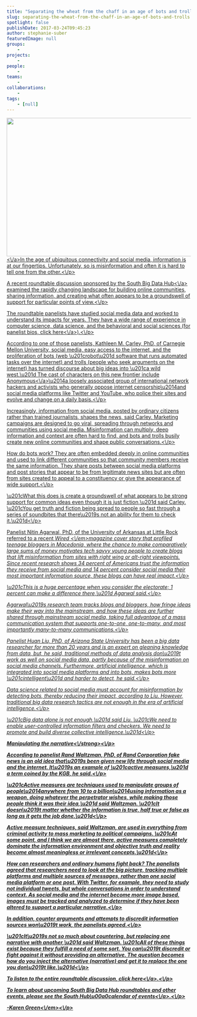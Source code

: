 ```yaml
---
title: "Separating the wheat from the chaff in an age of bots and trolls"
slug: separating-the-wheat-from-the-chaff-in-an-age-of-bots-and-trolls
spotlight: false
publishDate: 2017-03-24T09:45:23
author: stephanie-suber
featuredImage: null
groups:
    - 
projects:
    - 
people:
    - 
teams: 
    - 
collaborations:
    - 
tags:
    - [null]
---
```

<p><a href="http:\/\/renci.org\/wp-content\/uploads\/2017\/03\/bots-and-trolls2.jpg"  rel="lightbox[roadtrip]"><img class="aligncenter size-news-large wp-image-16240" src="http:\/\/renci.org\/wp-content\/uploads\/2017\/03\/bots-and-trolls2-640x378.jpg" alt="" width="640" height="378" srcset="https:\/\/renci.org\/wp-content\/uploads\/2017\/03\/bots-and-trolls2-640x378.jpg 640w, https:\/\/renci.org\/wp-content\/uploads\/2017\/03\/bots-and-trolls2-300x177.jpg 300w, https:\/\/renci.org\/wp-content\/uploads\/2017\/03\/bots-and-trolls2-768x454.jpg 768w, https:\/\/renci.org\/wp-content\/uploads\/2017\/03\/bots-and-trolls2.jpg 970w" sizes="(max-width: 640px) 100vw, 640px" \/><\/a>In the age of ubiquitous connectivity and social media, information is at our fingertips. Unfortunately, so is misinformation and often it is hard to tell one from the other.<\/p>
<p>A recent roundtable discussion sponsored by the<a href="https:\/\/wordpress.com\/stats\/day\/southbdhub.wordpress.com"> South Big Data Hub<\/a> examined the rapidly changing landscape for building online communities, sharing information, and creating what often appears to be a groundswell of support for particular points of view.<!--more--><\/p>
<p>The roundtable panelists have studied social media data and worked to understand its impacts for years. They have a wide range of experience in computer science, data science, and the behavioral and social sciences (for panelist bios, click <a href="https:\/\/southbdhub.wordpress.com\/anti-social-computing-bots-lies-and-the-new-information-environment\/">here<\/a>).<\/p>
<p>According to one of those panelists, Kathleen M. Carley, PhD, of Carnegie Mellon University, social media, easy access to the internet, and the proliferation of bots (web \u201crobot\u201d software that runs automated tasks over the internet) and trolls (people who seek arguments on the internet) has turned discourse about big ideas into \u201ca wild west.\u201d The cast of characters on this new frontier include <a href="http:\/\/anonofficial.com\/">Anonymous<\/a>\u2014a loosely associated group of international network hackers and activists who generally oppose internet censorship\u2014and social media platforms like Twitter and YouTube, who police their sites and evolve and change on a daily basis.<\/p>
<p>Increasingly, information from social media, posted by ordinary citizens rather than trained journalists, shapes the news, said Carley. Marketing campaigns are designed to go viral, spreading through networks and communities using social media. Misinformation can multiply, deep information and context are often hard to find, and bots and trolls busily create new online communities and shape public conversations.<\/p>
<p>How do bots work? They are often embedded deeply in online communities and used to link different communities so that community members receive the same information. They share posts between social media platforms and post stories that appear to be from legitimate news sites but are often from sites created to appeal to a constituency or give the appearance of wide support.<\/p>
<p>\u201cWhat this does is create a groundswell of what appears to be strong support for common ideas even though it is just fiction,\u201d said Carley. \u201cYou get truth and fiction being spread to people so fast through a series of soundbites that there\u2019s not an ability for them to check it.\u201d<\/p>
<p>Panelist Nitin Agarwal, PhD, of the University of Arkansas at Little Rock referred to a recent <em>Wired <\/em>magazine cover story that profiled teenage bloggers in Macedonia, where the chance to make comparatively large sums of money motivates tech savvy young people to create blogs that lift misinformation from sites with right wing or alt-right viewpoints. Since recent research shows 34 percent of Americans trust the information they receive from social media and 14 percent consider social media their most important information source, these blogs can have real impact.<\/p>
<p>\u201cThis is a huge percentage when you consider the electorate; 1 percent can make a difference there,\u201d Agarwal said.<\/p>
<p>Agarwal\u2019s research team tracks blogs and bloggers, how fringe ideas make their way into the mainstream, and how these ideas are further shared through mainstream social media, taking full advantage of a mass communication system that supports one-to-one, one-to-many, and most importantly many-to-many communications.<\/p>
<p>Panelist Huan Liu, PhD, of Arizona State University has been a big data researcher for more than 20 years and is an expert on gleaning knowledge from data, but, he said, traditional methods of data analysis don\u2019t work as well on social media data, partly because of the misinformation on social media channels. Furthermore, artificial intelligence, which is integrated into social media platforms and into bots, makes bots more \u201cintelligent\u201d and harder to detect, he said.<\/p>
<p>Data science related to social media must account for misinformation by detecting bots, thereby reducing their impact, according to Liu. However, traditional big data research tactics are not enough in the era of artificial intelligence.<\/p>
<p>\u201cBig data alone is not enough,\u201d said Liu. \u201cWe need to enable user-controlled information filters and checkers. We need to promote and build diverse collective intelligence.\u201d<\/p>
<p><strong>Manipulating the narrative<\/strong><\/p>
<p>According to panelist Rand Waltzman, PhD, of Rand Corporation fake news is an old idea that\u2019s been given new life through social media and the internet. It\u2019s an example of \u201cactive measures,\u201d a term coined by the KGB, he said.<\/p>
<p>\u201cActive measures are techniques used to manipulate groups of people\u2014anywhere from 10 to a billion\u2014using information as a weapon, doing whatever the perpetrator wishes, while making those people think it was their idea,\u201d said Waltzman. \u201cIt doesn\u2019t matter whether the information is true, half true or false as long as it gets the job done.\u201d<\/p>
<p>Active measure techniques, said Waltzman, are used in everything from criminal activity to mass marketing to political campaigns. \u201cAt some point, and I think we are almost there, active measures completely dominate the information environment and objective truth and reality become almost meaningless or irrelevant concepts.\u201d<\/p>
<p>How can researchers and ordinary humans fight back? The panelists agreed that researchers need to look at the big picture, tracking multiple platforms and multiple sources of messages, rather than one social media platform or one post. With Twitter, for example, they need to study not individual tweets, but whole conversations in order to understand context. As social media and the internet become more image based, images must be tracked and analyzed to determine if they have been altered to support a particular narrative.<\/p>
<p>In addition, counter arguments and attempts to discredit information sources won\u2019t work, the panelists agreed.<\/p>
<p>\u201cIt\u2019s not so much about countering, but replacing one narrative with another,\u201d said Waltzman. \u201cAll of these things exist because they fulfill a need of some sort. You can\u2019t discredit or fight against it without providing an alternative. The question becomes how do you inject the alternative (narrative) and get it to replace the one you don\u2019t like.\u201d<\/p>
<p>To listen to the entire roundtable discussion, click <a href="https:\/\/www.youtube.com\/watch?v=09yjBm5BzNs">here<\/a>.<\/p>
<p>To learn about upcoming South Big Data Hub roundtables and other events, please see the South Hub\u00a0<a href="https:\/\/southbdhub.wordpress.com\/calendar\/">calendar of events<\/a>.<\/p>
<p><em>-Karen Green<\/em><\/p>
<!-- AddThis Advanced Settings generic via filter on the_content --><!-- AddThis Share Buttons generic via filter on the_content -->
